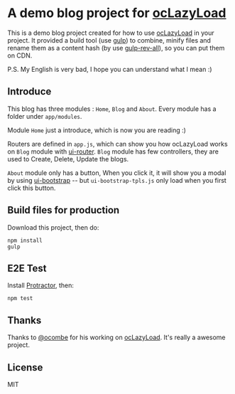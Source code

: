 # A demo blog project for [ocLazyLoad](https://github.com/ocombe/ocLazyLoad)

This is a demo blog project created for how to use [ocLazyLoad](https://github.com/ocombe/ocLazyLoad) in your project.
It provided a build tool (use [gulp](https://github.com/gulpjs/gulp)) to combine, minify files and rename them as a content hash (by use [gulp-rev-all](https://github.com/smysnk/gulp-rev-all)),
so you can put them on CDN.

P.S. My English is very bad, I hope you can understand what I mean :)

## Introduce

This blog has three modules : `Home`, `Blog` and `About`. Every module has a folder under `app/modules`.

Module `Home` just a introduce, which is now you are reading :)

Routers are defined in `app.js`, which can show you how ocLazyLoad works on `Blog` module with [ui-router](https://github.com/angular-ui/ui-router).
`Blog` module has few controllers, they are used to Create, Delete, Update the blogs.

`About` module only has a button, When you click it, it will show you a modal by using [ui-bootstrap](https://github.com/angular-ui/bootstrap) --
but `ui-bootstrap-tpls.js` only load when you first click this button.

## Build files for production
Download this project, then do:
```
npm install
gulp
```

## E2E Test
Install [Protractor](https://github.com/angular/protractor), then:
```
npm test
```

## Thanks
Thanks to [@ocombe](https://github.com/ocombe) for his working on [ocLazyLoad](https://github.com/ocombe/ocLazyLoad).
It's really a awesome project.

## License
MIT

